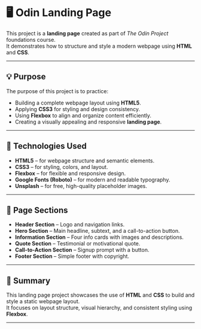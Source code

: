 # 🖥️ Odin Landing Page

This project is a **landing page** created as part of _The Odin Project_ foundations course.  
It demonstrates how to structure and style a modern webpage using **HTML** and **CSS**.

---

## 💡 Purpose

The purpose of this project is to practice:

- Building a complete webpage layout using **HTML5**.
- Applying **CSS3** for styling and design consistency.
- Using **Flexbox** to align and organize content efficiently.
- Creating a visually appealing and responsive **landing page**.

---

## 🧱 Technologies Used

- **HTML5** – for webpage structure and semantic elements.
- **CSS3** – for styling, colors, and layout.
- **Flexbox** – for flexible and responsive design.
- **Google Fonts (Roboto)** – for modern and readable typography.
- **Unsplash** – for free, high-quality placeholder images.

---

## 📄 Page Sections

- **Header Section** – Logo and navigation links.
- **Hero Section** – Main headline, subtext, and a call-to-action button.
- **Information Section** – Four info cards with images and descriptions.
- **Quote Section** – Testimonial or motivational quote.
- **Call-to-Action Section** – Signup prompt with a button.
- **Footer Section** – Simple footer with copyright.

---

## 🎯 Summary

This landing page project showcases the use of **HTML** and **CSS** to build and style a static webpage layout.  
It focuses on layout structure, visual hierarchy, and consistent styling using **Flexbox**.

---
